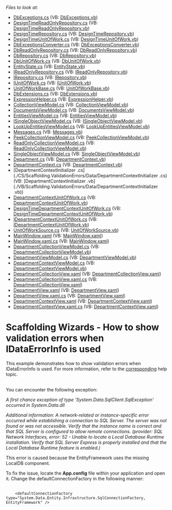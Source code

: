 <!-- default file list -->
*Files to look at*:

* [DbExceptions.cs](./CS/Scaffolding.ValidationErrors/Common/DataModel/DbExceptions.cs) (VB: [DbExceptions.vb](./VB/Scaffolding.ValidationErrors/Common/DataModel/DbExceptions.vb))
* [DesignTimeReadOnlyRepository.cs](./CS/Scaffolding.ValidationErrors/Common/DataModel/DesignTimeReadOnlyRepository.cs) (VB: [DesignTimeReadOnlyRepository.vb](./VB/Scaffolding.ValidationErrors/Common/DataModel/DesignTimeReadOnlyRepository.vb))
* [DesignTimeRepository.cs](./CS/Scaffolding.ValidationErrors/Common/DataModel/DesignTimeRepository.cs) (VB: [DesignTimeRepository.vb](./VB/Scaffolding.ValidationErrors/Common/DataModel/DesignTimeRepository.vb))
* [DesignTimeUnitOfWork.cs](./CS/Scaffolding.ValidationErrors/Common/DataModel/DesignTimeUnitOfWork.cs) (VB: [DesignTimeUnitOfWork.vb](./VB/Scaffolding.ValidationErrors/Common/DataModel/DesignTimeUnitOfWork.vb))
* [DbExceptionsConverter.cs](./CS/Scaffolding.ValidationErrors/Common/DataModel/EntityFramework/DbExceptionsConverter.cs) (VB: [DbExceptionsConverter.vb](./VB/Scaffolding.ValidationErrors/Common/DataModel/EntityFramework/DbExceptionsConverter.vb))
* [DbReadOnlyRepository.cs](./CS/Scaffolding.ValidationErrors/Common/DataModel/EntityFramework/DbReadOnlyRepository.cs) (VB: [DbReadOnlyRepository.vb](./VB/Scaffolding.ValidationErrors/Common/DataModel/EntityFramework/DbReadOnlyRepository.vb))
* [DbRepository.cs](./CS/Scaffolding.ValidationErrors/Common/DataModel/EntityFramework/DbRepository.cs) (VB: [DbRepository.vb](./VB/Scaffolding.ValidationErrors/Common/DataModel/EntityFramework/DbRepository.vb))
* [DbUnitOfWork.cs](./CS/Scaffolding.ValidationErrors/Common/DataModel/EntityFramework/DbUnitOfWork.cs) (VB: [DbUnitOfWork.vb](./VB/Scaffolding.ValidationErrors/Common/DataModel/EntityFramework/DbUnitOfWork.vb))
* [EntityState.cs](./CS/Scaffolding.ValidationErrors/Common/DataModel/EntityState.cs) (VB: [EntityState.vb](./VB/Scaffolding.ValidationErrors/Common/DataModel/EntityState.vb))
* [IReadOnlyRepository.cs](./CS/Scaffolding.ValidationErrors/Common/DataModel/IReadOnlyRepository.cs) (VB: [IReadOnlyRepository.vb](./VB/Scaffolding.ValidationErrors/Common/DataModel/IReadOnlyRepository.vb))
* [IRepository.cs](./CS/Scaffolding.ValidationErrors/Common/DataModel/IRepository.cs) (VB: [IRepository.vb](./VB/Scaffolding.ValidationErrors/Common/DataModel/IRepository.vb))
* [IUnitOfWork.cs](./CS/Scaffolding.ValidationErrors/Common/DataModel/IUnitOfWork.cs) (VB: [IUnitOfWork.vb](./VB/Scaffolding.ValidationErrors/Common/DataModel/IUnitOfWork.vb))
* [UnitOfWorkBase.cs](./CS/Scaffolding.ValidationErrors/Common/DataModel/UnitOfWorkBase.cs) (VB: [UnitOfWorkBase.vb](./VB/Scaffolding.ValidationErrors/Common/DataModel/UnitOfWorkBase.vb))
* [DbExtensions.cs](./CS/Scaffolding.ValidationErrors/Common/Utils/DbExtensions.cs) (VB: [DbExtensions.vb](./VB/Scaffolding.ValidationErrors/Common/Utils/DbExtensions.vb))
* [ExpressionHelper.cs](./CS/Scaffolding.ValidationErrors/Common/Utils/ExpressionHelper.cs) (VB: [ExpressionHelper.vb](./VB/Scaffolding.ValidationErrors/Common/Utils/ExpressionHelper.vb))
* [CollectionViewModel.cs](./CS/Scaffolding.ValidationErrors/Common/ViewModel/CollectionViewModel.cs) (VB: [CollectionViewModel.vb](./VB/Scaffolding.ValidationErrors/Common/ViewModel/CollectionViewModel.vb))
* [DocumentsViewModel.cs](./CS/Scaffolding.ValidationErrors/Common/ViewModel/DocumentsViewModel.cs) (VB: [DocumentsViewModel.vb](./VB/Scaffolding.ValidationErrors/Common/ViewModel/DocumentsViewModel.vb))
* [EntitiesViewModel.cs](./CS/Scaffolding.ValidationErrors/Common/ViewModel/EntitiesViewModel.cs) (VB: [EntitiesViewModel.vb](./VB/Scaffolding.ValidationErrors/Common/ViewModel/EntitiesViewModel.vb))
* [ISingleObjectViewModel.cs](./CS/Scaffolding.ValidationErrors/Common/ViewModel/ISingleObjectViewModel.cs) (VB: [ISingleObjectViewModel.vb](./VB/Scaffolding.ValidationErrors/Common/ViewModel/ISingleObjectViewModel.vb))
* [LookUpEntitiesViewModel.cs](./CS/Scaffolding.ValidationErrors/Common/ViewModel/LookUpEntitiesViewModel.cs) (VB: [LookUpEntitiesViewModel.vb](./VB/Scaffolding.ValidationErrors/Common/ViewModel/LookUpEntitiesViewModel.vb))
* [Messages.cs](./CS/Scaffolding.ValidationErrors/Common/ViewModel/Messages.cs) (VB: [Messages.vb](./VB/Scaffolding.ValidationErrors/Common/ViewModel/Messages.vb))
* [PeekCollectionViewModel.cs](./CS/Scaffolding.ValidationErrors/Common/ViewModel/PeekCollectionViewModel.cs) (VB: [PeekCollectionViewModel.vb](./VB/Scaffolding.ValidationErrors/Common/ViewModel/PeekCollectionViewModel.vb))
* [ReadOnlyCollectionViewModel.cs](./CS/Scaffolding.ValidationErrors/Common/ViewModel/ReadOnlyCollectionViewModel.cs) (VB: [ReadOnlyCollectionViewModel.vb](./VB/Scaffolding.ValidationErrors/Common/ViewModel/ReadOnlyCollectionViewModel.vb))
* [SingleObjectViewModel.cs](./CS/Scaffolding.ValidationErrors/Common/ViewModel/SingleObjectViewModel.cs) (VB: [SingleObjectViewModel.vb](./VB/Scaffolding.ValidationErrors/Common/ViewModel/SingleObjectViewModel.vb))
* [Department.cs](./CS/Scaffolding.ValidationErrors/Data/Department.cs) (VB: [DepartmentContext.vb](./VB/Scaffolding.ValidationErrors/Data/DepartmentContext.vb))
* [DepartmentContext.cs](./CS/Scaffolding.ValidationErrors/Data/DepartmentContext.cs) (VB: [DepartmentContext.vb](./VB/Scaffolding.ValidationErrors/Data/DepartmentContext.vb))
* [DepartmentContextInitializer .cs](./CS/Scaffolding.ValidationErrors/Data/DepartmentContextInitializer .cs) (VB: [DepartmentContextInitializer .vb](./VB/Scaffolding.ValidationErrors/Data/DepartmentContextInitializer .vb))
* [DepartmentContextUnitOfWork.cs](./CS/Scaffolding.ValidationErrors/DepartmentContextDataModel/DepartmentContextUnitOfWork.cs) (VB: [DepartmentContextUnitOfWork.vb](./VB/Scaffolding.ValidationErrors/DepartmentContextDataModel/DepartmentContextUnitOfWork.vb))
* [DesignTimeDepartmentContextUnitOfWork.cs](./CS/Scaffolding.ValidationErrors/DepartmentContextDataModel/DesignTimeDepartmentContextUnitOfWork.cs) (VB: [DesignTimeDepartmentContextUnitOfWork.vb](./VB/Scaffolding.ValidationErrors/DepartmentContextDataModel/DesignTimeDepartmentContextUnitOfWork.vb))
* [IDepartmentContextUnitOfWork.cs](./CS/Scaffolding.ValidationErrors/DepartmentContextDataModel/IDepartmentContextUnitOfWork.cs) (VB: [IDepartmentContextUnitOfWork.vb](./VB/Scaffolding.ValidationErrors/DepartmentContextDataModel/IDepartmentContextUnitOfWork.vb))
* [UnitOfWorkSource.cs](./CS/Scaffolding.ValidationErrors/DepartmentContextDataModel/UnitOfWorkSource.cs) (VB: [UnitOfWorkSource.vb](./VB/Scaffolding.ValidationErrors/DepartmentContextDataModel/UnitOfWorkSource.vb))
* [MainWindow.xaml](./CS/Scaffolding.ValidationErrors/MainWindow.xaml) (VB: [MainWindow.xaml](./VB/Scaffolding.ValidationErrors/MainWindow.xaml))
* [MainWindow.xaml.cs](./CS/Scaffolding.ValidationErrors/MainWindow.xaml.cs) (VB: [MainWindow.xaml](./VB/Scaffolding.ValidationErrors/MainWindow.xaml))
* [DepartmentCollectionViewModel.cs](./CS/Scaffolding.ValidationErrors/ViewModels/Department/DepartmentCollectionViewModel.cs) (VB: [DepartmentCollectionViewModel.vb](./VB/Scaffolding.ValidationErrors/ViewModels/Department/DepartmentCollectionViewModel.vb))
* [DepartmentViewModel.cs](./CS/Scaffolding.ValidationErrors/ViewModels/Department/DepartmentViewModel.cs) (VB: [DepartmentViewModel.vb](./VB/Scaffolding.ValidationErrors/ViewModels/Department/DepartmentViewModel.vb))
* [DepartmentContextViewModel.cs](./CS/Scaffolding.ValidationErrors/ViewModels/DepartmentContextViewModel.cs) (VB: [DepartmentContextViewModel.vb](./VB/Scaffolding.ValidationErrors/ViewModels/DepartmentContextViewModel.vb))
* [DepartmentCollectionView.xaml](./CS/Scaffolding.ValidationErrors/Views/Department/DepartmentCollectionView.xaml) (VB: [DepartmentCollectionView.xaml](./VB/Scaffolding.ValidationErrors/Views/Department/DepartmentCollectionView.xaml))
* [DepartmentCollectionView.xaml.cs](./CS/Scaffolding.ValidationErrors/Views/Department/DepartmentCollectionView.xaml.cs) (VB: [DepartmentCollectionView.xaml](./VB/Scaffolding.ValidationErrors/Views/Department/DepartmentCollectionView.xaml))
* [DepartmentView.xaml](./CS/Scaffolding.ValidationErrors/Views/Department/DepartmentView.xaml) (VB: [DepartmentView.xaml](./VB/Scaffolding.ValidationErrors/Views/Department/DepartmentView.xaml))
* [DepartmentView.xaml.cs](./CS/Scaffolding.ValidationErrors/Views/Department/DepartmentView.xaml.cs) (VB: [DepartmentView.xaml](./VB/Scaffolding.ValidationErrors/Views/Department/DepartmentView.xaml))
* [DepartmentContextView.xaml](./CS/Scaffolding.ValidationErrors/Views/DepartmentContextView.xaml) (VB: [DepartmentContextView.xaml](./VB/Scaffolding.ValidationErrors/Views/DepartmentContextView.xaml))
* [DepartmentContextView.xaml.cs](./CS/Scaffolding.ValidationErrors/Views/DepartmentContextView.xaml.cs) (VB: [DepartmentContextView.xaml](./VB/Scaffolding.ValidationErrors/Views/DepartmentContextView.xaml))
<!-- default file list end -->
# Scaffolding Wizards - How to show validation errors when IDataErrorInfo is used


<p>This example demonstrates how to show validation errors when IDataErrorInfo is used. For more information, refer to the <a href="https://documentation.devexpress.com/#WPF/CustomDocument17157">corresponding</a> help topic.<br /><br /></p>
<p>You can encounter the following exception:</p>
<p><em>A first chance exception of type 'System.Data.SqlClient.SqlException' occurred in System.Data.dll</em></p>
<p><em>Additional information: A network-related or instance-specific error occurred while establishing a connection to SQL Server. The server was not found or was not accessible. Verify that the instance name is correct and that SQL Server is configured to allow remote connections. (provider: SQL Network Interfaces, error: 52 - Unable to locate a Local Database Runtime installation. Verify that SQL Server Express is properly installed and that the Local Database Runtime feature is enabled.)</em></p>
<p>This error is caused because the EntityFramework uses the missing LocalDB component.</p>
<p>To fix the issue, locate the <strong>App.config</strong> file within your application and open it. Change the defaultConnectionFactory in the following manner:<br /><br /></p>


```xaml
    <defaultConnectionFactory type="System.Data.Entity.Infrastructure.SqlConnectionFactory, EntityFramework" /> 
```



<br/>


